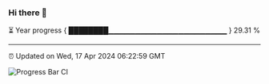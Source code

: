 ### Hi there 👋

⏳ Year progress { ████████▁▁▁▁▁▁▁▁▁▁▁▁▁▁▁▁▁▁▁▁▁▁ } 29.31 %

---

⏰ Updated on Wed, 17 Apr 2024 06:22:59 GMT

![Progress Bar CI](https://github.com/liununu/liununu/workflows/Progress%20Bar%20CI/badge.svg)
